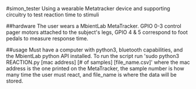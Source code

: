 #simon_tester
Using a wearable Metatracker device and supporting circuitry to test reaction time to stimuli

##hardware
The user wears a MbientLab MetaTracker. GPIO 0-3 control pager motors attached to the subject's legs, GPIO 4 & 5 correspond to foot pedals to measure response time.

##usage
Must have a computer with python3, bluetooth capabilities, and the MbientLab python API installed. To run the script run 'sudo python3 REACTION.py [mac address] [# of samples] [file_name.csv]' where the mac address is the one printed on the MetaTracker, the sample number is how many time the user must react, and file_name is where the data will be stored.

